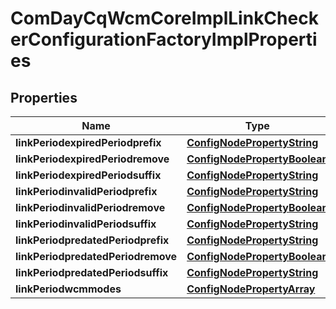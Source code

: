 
# ComDayCqWcmCoreImplLinkCheckerConfigurationFactoryImplProperties

## Properties
Name | Type | Description | Notes
------------ | ------------- | ------------- | -------------
**linkPeriodexpiredPeriodprefix** | [**ConfigNodePropertyString**](ConfigNodePropertyString.md) |  |  [optional]
**linkPeriodexpiredPeriodremove** | [**ConfigNodePropertyBoolean**](ConfigNodePropertyBoolean.md) |  |  [optional]
**linkPeriodexpiredPeriodsuffix** | [**ConfigNodePropertyString**](ConfigNodePropertyString.md) |  |  [optional]
**linkPeriodinvalidPeriodprefix** | [**ConfigNodePropertyString**](ConfigNodePropertyString.md) |  |  [optional]
**linkPeriodinvalidPeriodremove** | [**ConfigNodePropertyBoolean**](ConfigNodePropertyBoolean.md) |  |  [optional]
**linkPeriodinvalidPeriodsuffix** | [**ConfigNodePropertyString**](ConfigNodePropertyString.md) |  |  [optional]
**linkPeriodpredatedPeriodprefix** | [**ConfigNodePropertyString**](ConfigNodePropertyString.md) |  |  [optional]
**linkPeriodpredatedPeriodremove** | [**ConfigNodePropertyBoolean**](ConfigNodePropertyBoolean.md) |  |  [optional]
**linkPeriodpredatedPeriodsuffix** | [**ConfigNodePropertyString**](ConfigNodePropertyString.md) |  |  [optional]
**linkPeriodwcmmodes** | [**ConfigNodePropertyArray**](ConfigNodePropertyArray.md) |  |  [optional]



